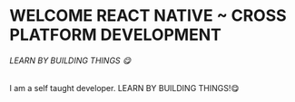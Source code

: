 # WELCOME  **REACT NATIVE ~ CROSS PLATFORM DEVELOPMENT**

###### LEARN BY BUILDING THINGS 😋

I am a self taught developer. 
LEARN BY BUILDING THINGS!😋
